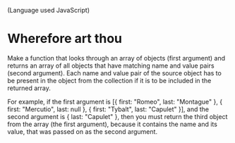 (Language used JavaScript)

# Wherefore art thou

Make a function that looks through an array of objects (first argument) and returns an array of all objects that have matching name and value pairs (second argument). Each name and value pair of the source object has to be present in the object from the collection if it is to be included in the returned array.

For example, if the first argument is [{ first: "Romeo", last: "Montague" }, { first: "Mercutio", last: null }, { first: "Tybalt", last: "Capulet" }], and the second argument is { last: "Capulet" }, then you must return the third object from the array (the first argument), because it contains the name and its value, that was passed on as the second argument.